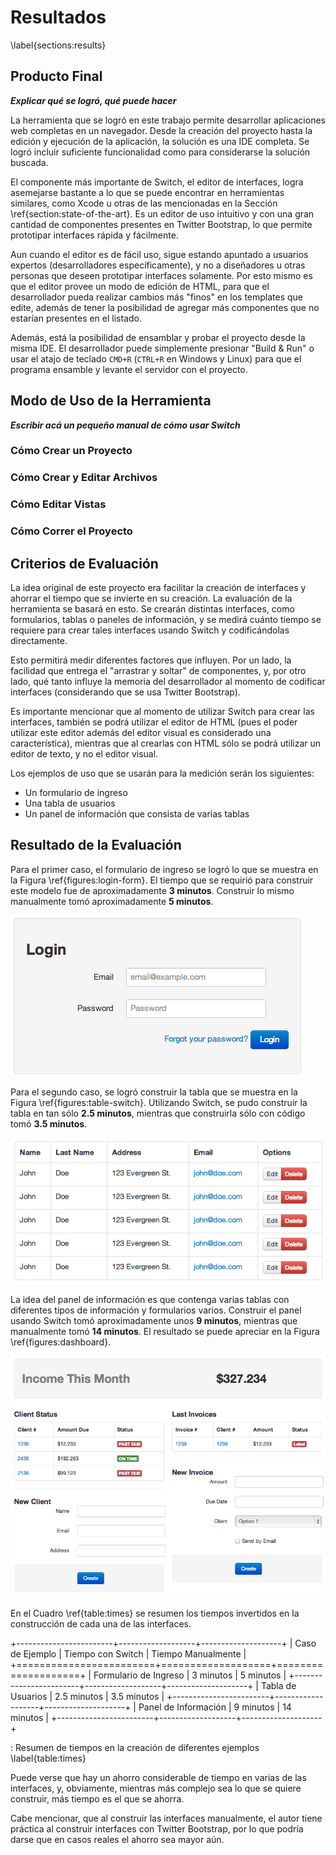 # Resultados

\label{sections:results}

## Producto Final

***Explicar qué se logró, qué puede hacer***

La herramienta que se logró en este trabajo permite desarrollar aplicaciones web completas en un navegador. Desde la creación del proyecto hasta la edición y ejecución de la aplicación, la solución es una IDE completa. Se logró incluir suficiente funcionalidad como para considerarse la solución buscada. 

El componente más importante de Switch, el editor de interfaces, logra asemejarse bastante a lo que se puede encontrar en herramientas similares, como Xcode u otras de las mencionadas en la Sección \ref{section:state-of-the-art}. Es un editor de uso intuitivo y con una gran cantidad de componentes presentes en Twitter Bootstrap, lo que permite prototipar interfaces rápida y fácilmente.

Aun cuando el editor es de fácil uso, sigue estando apuntado a usuarios expertos (desarrolladores específicamente), y no a diseñadores u otras personas que deseen prototipar interfaces solamente. Por esto mismo es que el editor provee un modo de edición de HTML, para que el desarrollador pueda realizar cambios más "finos" en los templates que edite, además de tener la posibilidad de agregar más componentes que no estarían presentes en el listado.

Además, está la posibilidad de ensamblar y probar el proyecto desde la misma IDE. El desarrollador puede simplemente presionar "Build & Run" o usar el atajo de teclado `CMD+R` (`CTRL+R` en Windows y Linux) para que el programa ensamble y levante el servidor con el proyecto.

## Modo de Uso de la Herramienta

***Escribir acá un pequeño manual de cómo usar Switch***

### Cómo Crear un Proyecto

### Cómo Crear y Editar Archivos

### Cómo Editar Vistas

### Cómo Correr el Proyecto

## Criterios de Evaluación

La idea original de este proyecto era facilitar la creación de interfaces y ahorrar el tiempo que se invierte en su creación. La evaluación de la herramienta se basará en esto. Se crearán distintas interfaces, como formularios, tablas o paneles de información, y se medirá cuánto tiempo se requiere para crear tales interfaces usando Switch y codificándolas directamente.

Esto permitirá medir diferentes factores que influyen. Por un lado, la facilidad que entrega el "arrastrar y soltar" de componentes, y, por otro lado, qué tanto influye la memoria del desarrollador al momento de codificar interfaces (considerando que se usa Twitter Bootstrap).

Es importante mencionar que al momento de utilizar Switch para crear las interfaces, también se podrá utilizar el editor de HTML (pues el poder utilizar este editor además del editor visual es considerado una característica), mientras que al crearlas con HTML sólo se podrá utilizar un editor de texto, y no el editor visual.

Los ejemplos de uso que se usarán para la medición serán los siguientes:

- Un formulario de ingreso
- Una tabla de usuarios
- Un panel de información que consista de varias tablas

## Resultado de la Evaluación

Para el primer caso, el formulario de ingreso se logró lo que se muestra en la Figura \ref{figures:login-form}. El tiempo que se requirió para construir este modelo fue de aproximadamente **3 minutos**. Construir lo mismo manualmente tomó aproximadamente **5 minutos**.

![El formulario de ingreso construido usando el editor visual \label{figures:login-form}](figures/login-form-switch.png)

Para el segundo caso, se logró construir la tabla que se muestra en la Figura \ref{figures:table-switch}. Utilizando Switch, se pudo construir la tabla en tan sólo **2.5 minutos**, mientras que construirla sólo con código tomó **3.5 minutos**.

![La tabla que se construyó con el editor \label{figures:table-switch}](figures/table-switch.png)

La idea del panel de información es que contenga varias tablas con diferentes tipos de información y formularios varios. Construir el panel usando Switch tomó aproximadamente unos **9 minutos**, mientras que manualmente tomó **14 minutos**. El resultado se puede apreciar en la Figura \ref{figures:dashboard}.

![El panel de información o "dashboard" que se logró \label{figures:dashboard}](figures/dashboard.png)

En el Cuadro \ref{table:times} se resumen los tiempos invertidos en la construcción de cada una de las interfaces.

+------------------------+-------------------+--------------------+
| Caso de Ejemplo        | Tiempo con Switch | Tiempo Manualmente |
+========================+===================+====================+
| Formulario de Ingreso  | 3 minutos         | 5 minutos          |
+------------------------+-------------------+--------------------+
| Tabla de Usuarios      | 2.5 minutos       | 3.5 minutos        |
+------------------------+-------------------+--------------------+
| Panel de Información   | 9 minutos         | 14 minutos         |
+------------------------+-------------------+--------------------+

: Resumen de tiempos en la creación de diferentes ejemplos \label{table:times}

Puede verse que hay un ahorro considerable de tiempo en varias de las interfaces, y, obviamente, mientras más complejo sea lo que se quiere construir, más tiempo es el que se ahorra.

Cabe mencionar, que al construir las interfaces manualmente, el autor tiene práctica al construir interfaces con Twitter Bootstrap, por lo que podría darse que en casos reales el ahorro sea mayor aún.